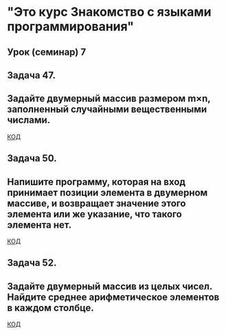 # "Это курс Знакомство с языками программирования"

## Урок (семинар) 7

## Задача 47. 
## Задайте двумерный массив размером m×n, заполненный случайными вещественными числами.

[КОД](exp001\Program.cs)


## Задача 50. 
## Напишите программу, которая на вход принимает позиции элемента в двумерном массиве, и возвращает значение этого элемента или же указание, что такого элемента нет.

[КОД](exp002\Program.cs)


## Задача 52. 
## Задайте двумерный массив из целых чисел. Найдите среднее арифметическое элементов в каждом столбце.

[КОД](exp003\Program.cs)
